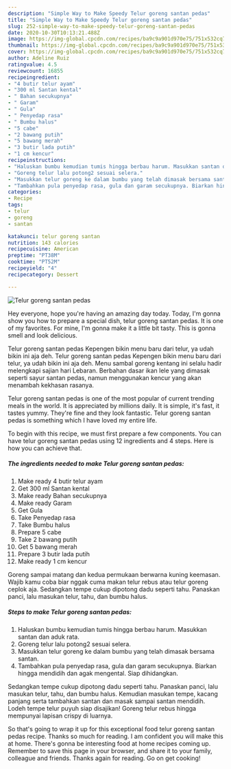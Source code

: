```yaml
---
description: "Simple Way to Make Speedy Telur goreng santan pedas"
title: "Simple Way to Make Speedy Telur goreng santan pedas"
slug: 252-simple-way-to-make-speedy-telur-goreng-santan-pedas
date: 2020-10-30T10:13:21.488Z
image: https://img-global.cpcdn.com/recipes/ba9c9a901d970e75/751x532cq70/telur-goreng-santan-pedas-foto-resep-utama.jpg
thumbnail: https://img-global.cpcdn.com/recipes/ba9c9a901d970e75/751x532cq70/telur-goreng-santan-pedas-foto-resep-utama.jpg
cover: https://img-global.cpcdn.com/recipes/ba9c9a901d970e75/751x532cq70/telur-goreng-santan-pedas-foto-resep-utama.jpg
author: Adeline Ruiz
ratingvalue: 4.5
reviewcount: 16855
recipeingredient:
- "4 butir telur ayam"
- "300 ml Santan kental"
- " Bahan secukupnya"
- " Garam"
- " Gula"
- " Penyedap rasa"
- " Bumbu halus"
- "5 cabe"
- "2 bawang putih"
- "5 bawang merah"
- "3 butir lada putih"
- "1 cm kencur"
recipeinstructions:
- "Haluskan bumbu kemudian tumis hingga berbau harum. Masukkan santan dan aduk rata."
- "Goreng telur lalu potong2 sesuai selera."
- "Masukkan telur goreng ke dalam bumbu yang telah dimasak bersama santan."
- "Tambahkan pula penyedap rasa, gula dan garam secukupnya. Biarkan hingga mendidih dan agak mengental. Siap dihidangkan."
categories:
- Recipe
tags:
- telur
- goreng
- santan

katakunci: telur goreng santan 
nutrition: 143 calories
recipecuisine: American
preptime: "PT38M"
cooktime: "PT52M"
recipeyield: "4"
recipecategory: Dessert

---
```



![Telur goreng santan pedas](https://img-global.cpcdn.com/recipes/ba9c9a901d970e75/751x532cq70/telur-goreng-santan-pedas-foto-resep-utama.jpg)

Hey everyone, hope you're having an amazing day today. Today, I'm gonna show you how to prepare a special dish, telur goreng santan pedas. It is one of my favorites. For mine, I'm gonna make it a little bit tasty. This is gonna smell and look delicious.

Telur goreng santan pedas Kepengen bikin menu baru dari telur, ya udah bikin ini aja deh. Telur goreng santan pedas Kepengen bikin menu baru dari telur, ya udah bikin ini aja deh. Menu sambal goreng kentang ini selalu hadir melengkapi sajian hari Lebaran. Berbahan dasar ikan lele yang dimasak seperti sayur santan pedas, namun menggunakan kencur yang akan menambah kekhasan rasanya.

Telur goreng santan pedas is one of the most popular of current trending meals in the world. It is appreciated by millions daily. It is simple, it's fast, it tastes yummy. They're fine and they look fantastic. Telur goreng santan pedas is something which I have loved my entire life.


To begin with this recipe, we must first prepare a few components. You can have telur goreng santan pedas using 12 ingredients and 4 steps. Here is how you can achieve that.

<!--inarticleads1-->

##### The ingredients needed to make Telur goreng santan pedas:

1. Make ready 4 butir telur ayam
1. Get 300 ml Santan kental
1. Make ready  Bahan secukupnya
1. Make ready  Garam
1. Get  Gula
1. Take  Penyedap rasa
1. Take  Bumbu halus
1. Prepare 5 cabe
1. Take 2 bawang putih
1. Get 5 bawang merah
1. Prepare 3 butir lada putih
1. Make ready 1 cm kencur


Goreng sampai matang dan kedua permukaan berwarna kuning keemasan. Wajib kamu coba biar nggak cuma makan telur rebus atau telur goreng ceplok aja. Sedangkan tempe cukup dipotong dadu seperti tahu. Panaskan panci, lalu masukan telur, tahu, dan bumbu halus. 

<!--inarticleads2-->

##### Steps to make Telur goreng santan pedas:

1. Haluskan bumbu kemudian tumis hingga berbau harum. Masukkan santan dan aduk rata.
1. Goreng telur lalu potong2 sesuai selera.
1. Masukkan telur goreng ke dalam bumbu yang telah dimasak bersama santan.
1. Tambahkan pula penyedap rasa, gula dan garam secukupnya. Biarkan hingga mendidih dan agak mengental. Siap dihidangkan.


Sedangkan tempe cukup dipotong dadu seperti tahu. Panaskan panci, lalu masukan telur, tahu, dan bumbu halus. Kemudian masukan tempe, kacang panjang serta tambahkan santan dan masak sampai santan mendidih. Lodeh tempe telur puyuh siap disajikan! Goreng telur rebus hingga mempunyai lapisan crispy di luarnya. 

So that's going to wrap it up for this exceptional food telur goreng santan pedas recipe. Thanks so much for reading. I am confident you will make this at home. There's gonna be interesting food at home recipes coming up. Remember to save this page in your browser, and share it to your family, colleague and friends. Thanks again for reading. Go on get cooking!
